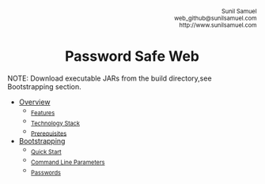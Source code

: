 <p align='right'>
<small>Sunil Samuel<br>
web_github@sunilsamuel.com<br>
http://www.sunilsamuel.com
</small>
</p>

**<h1 align='center'>Password Safe Web</h1>**

NOTE:  Download executable JARs from the build directory,see Bootstrapping section.

<!-- BEGIN HEADERS (copy into root page) -->
* [Overview](/documentation/01.%20Overview.md#overview)
	* <sub>[Features](/documentation/01.%20Overview.md#features)</sub>
	* <sub>[Technology Stack](/documentation/01.%20Overview.md#technology-stack)</sub>
	* <sub>[Prerequisites](/documentation/01.%20Overview.md#prerequisites)</sub>
* [Bootstrapping](/documentation/02.%20Usage.md#bootstrapping)
	* <sub>[Quick Start](/documentation/02.%20Usage.md#quick-start)</sub>
	* <sub>[Command Line Parameters](/documentation/02.%20Usage.md#command-line-parameters)</sub>
	* <sub>[Passwords](/documentation/02.%20Usage.md#passwords)</sub>
<!-- END HEADERS (copy into root page) -->